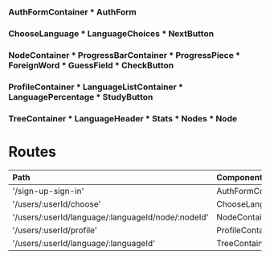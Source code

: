 <h3> AuthFormContainer
  * AuthForm

<h3> ChooseLanguage
  * LanguageChoices
  * NextButton

<h3> NodeContainer
  * ProgressBarContainer
    * ProgressPiece
  * ForeignWord
  * GuessField
  * CheckButton

<h3> ProfileContainer
  * LanguageListContainer
    * LanguagePercentage
    * StudyButton

<h3> TreeContainer
  * LanguageHeader
  * Stats
  * Nodes
    * Node




# Routes
| Path | Component     |
| :------------- | :------------- |
| '/sign-up-sign-in' | AuthFormContainer |
| '/users/:userId/choose' | ChooseLanguage |
| '/users/:userId/language/:languageId/node/:nodeId' | NodeContainer |
| '/users/:userId/profile' | ProfileContainer |
| '/users/:userId/language/:languageId' | TreeContainer |
